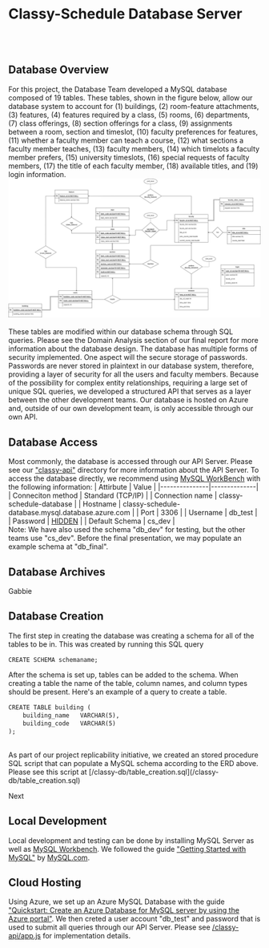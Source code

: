 # Classy-Schedule Database Server
</br></br>
## Database Overview
For this project, the Database Team developed a MySQL database composed of 19 tables. These tables, shown in the figure below, allow our database system to account for (1) buildings, (2) room-feature attachments, (3) features, (4) features required by a class, (5) rooms, (6) departments, (7) class offerings, (8) section offerings for a class, (9) assignments between a room, section and timeslot, (10) faculty preferences for features, (11) whether a faculty member can teach a course, (12) what sections a faculty member teaches, (13) faculty members, (14) which timelots a faculty member prefers, (15) university timeslots, (16) special requests of faculty members, (17) the title of each faculty member, (18) available titles, and (19) login information. 
</br>
![Classy-Schedule Database ER Diagram](/docs/figures/classy-schedule-full.jpg?raw=true "Classy-Schedule Database ER Diagram")
</br></br>
These tables are modified within our database schema through SQL queries. Please see the Domain Analysis section of our final report for more information about the database design. The database has multiple forms of security implemented. One aspect will the secure storage of passwords. Passwords are never stored in plaintext in our database system, therefore, providing a layer of security for all the users and faculty members. Because of the possibility for complex entity relationships, requiring a large set of unique SQL queries, we developed a structured API that serves as a layer between the other development teams. Our database is hosted on Azure and, outside of our own development team, is only accessible through our own API. 

## Database Access
Most commonly, the database is accessed through our API Server. Please see our ["classy-api"](/classy-api) directory for more information about the API Server. To access the database directly, we recommend using [MySQL WorkBench](https://www.mysql.com/products/workbench/) with the following information:
| Attirbute | Value |
|---------------|--------------|
| Conneciton method | Standard (TCP/IP) |
| Connection name | classy-schedule-database |
| Hostname | classy-schedule-database.mysql.database.azure.com |
| Port | 3306 |
| Username | db_test |
| Password | [HIDDEN](/classy-api/hidden/db_password.txt) |
| Default Schema | cs_dev |
<br />
Note: We have also used the schema "db_dev" for testing, but the other teams use "cs_dev". Before the final presentation, we may populate an example schema at "db_final".

## Database Archives
Gabbie

## Database Creation
The first step in creating the database was creating a schema for all of the tables to be in. This was created by running this SQL query
```
CREATE SCHEMA schemaname;
```
After the schema is set up, tables can be added to the schema. When creating a table the name of the table, column names, and column types should be present. Here's an example of a query to create a table.
```
CREATE TABLE building (
    building_name   VARCHAR(5),
    building_code   VARCHAR(5)
);
```
<br />
As part of our project replicability initiative, we created an stored procedure SQL script that can populate a MySQL schema according to the ERD above. Please see this script at [/classy-db/table_creation.sql](/classy-db/table_creation.sql)

Next
## Local Development
Local development and testing can be done by installing MySQL Server as well as [MySQL Workbench](https://www.mysql.com/products/workbench/). We followed the guide ["Getting Started with MySQL"](https://dev.mysql.com/doc/mysql-getting-started/en/) by [MySQL.com](https://mysql.com).

## Cloud Hosting
Using Azure, we set up an Azure MySQL Database with the guide ["Quickstart: Create an Azure Database for MySQL server by using the Azure portal"](https://docs.microsoft.com/en-us/azure/mysql/quickstart-create-mysql-server-database-using-azure-portal). We then creted a user account "db_test" and password that is used to submit all queries through our API Server. Please see [/classy-api/app.js](/classy-api/app.js) for implementation details.
